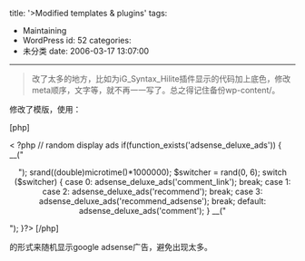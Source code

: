 title: '>Modified templates & plugins'
tags:
  - Maintaining
  - WordPress
id: 52
categories:
  - 未分类
date: 2006-03-17 13:07:00
---

>改了太多的地方，比如为iG_Syntax_Hilite插件显示的代码加上底色，修改meta顺序，文字等，就不再一一写了。总之得记住备份wp-content/。

修改了模版，使用：

[php]

< ?php // random display ads
if(function_exists('adsense_deluxe_ads')) {
__("
<p align="center">");
srand((double)microtime()*1000000);
$switcher = rand(0, 6);
switch ($switcher) {
case 0:
adsense_deluxe_ads('comment_link');
break;
case 1:
case 2:
adsense_deluxe_ads('recommend');
break;
case 3:
adsense_deluxe_ads('recommend_adsense');
break;
default:
adsense_deluxe_ads('comment');
}
__("

");
}?>
[/php]

的形式来随机显示google adsense广告，避免出现太多。